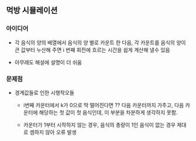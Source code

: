 ## 먹방 시뮬레이션

### 아이디어

- 각 음식의 양의 배열에서 음식의 양 별로 카운트 한 다음, 각 카운트를 음식의 양이 큰 값부터 누산해 주면
  i 번째 회전에 흐르는 시간을 쉽게 계산해 낼수 있음

- 아무래도 해설에 설명이 더 쉬움

### 문제점

- 경계값들로 인한 시행착오들

  - i번째 카운터에서 k가 0으로 딱 떨어진다면 ?? 다음 카운터까지 가주고, 다음 카운터에 해당하는 첫 값이 첫 음식인데,
    이 부분을 차분하게 생각하지 못함.

  - 카운터가 1부터 시작하지 않는 경우, 음식의 총량이 1인 음식이 없는 경우 제대로 셈하지 않아 오류 발생
